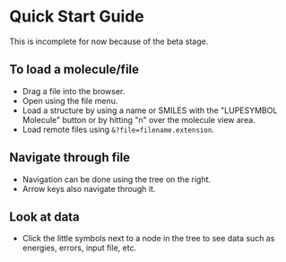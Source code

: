 # Quick Start Guide

This is incomplete for now because of the beta stage.


## To load a molecule/file

- Drag a file into the browser.
- Open using the file menu.
- Load a structure by using a name or SMILES with the "LUPESYMBOL Molecule" button or by hitting "n" over the molecule view area.
- Load remote files using `&?file=filename.extension`.

## Navigate through file

- Navigation can be done using the tree on the right.
- Arrow keys also navigate through it.

## Look at data

- Click the little symbols next to a node in the tree to see data such as energies, errors, input file, etc.
